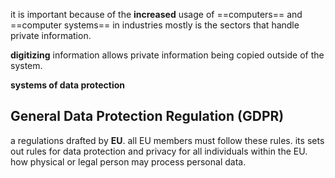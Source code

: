 it is important because of the **increased** usage of ==computers== and ==computer systems== in industries mostly is the sectors that handle private information.

**digitizing** information allows private information being copied outside of the system.

**systems of data protection** 

## General Data Protection Regulation (GDPR) 

a regulations drafted by **EU**. all EU members must follow these rules.
its sets out rules for data protection and privacy for all individuals within the EU. how physical or legal person may process personal data.

